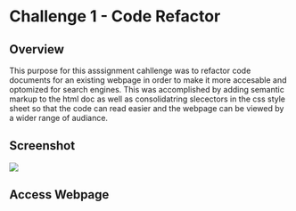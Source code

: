 # Challenge 1 - Code Refactor

## Overview 
This purpose for this asssignment cahllenge was to refactor code documents for an existing webpage in order to make it more accesable and optomized for search engines. This was accomplished by adding semantic markup to the html doc as well as consolidatring slecectors in the css style sheet so that the code can read easier and the webpage can be viewed by a wider range of audiance.

## Screenshot 

![](/assets/images/Digital%20Business%20Solutuions.png)

## Access Webpage 









